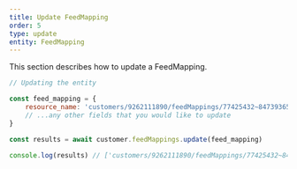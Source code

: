 ```yaml
---
title: Update FeedMapping
order: 5
type: update
entity: FeedMapping
---
```


This section describes how to update a FeedMapping.

```javascript
// Updating the entity

const feed_mapping = {
    resource_name: 'customers/9262111890/feedMappings/77425432~84739365', // The resource_name is required
    // ...any other fields that you would like to update
}

const results = await customer.feedMappings.update(feed_mapping)

console.log(results) // ['customers/9262111890/feedMappings/77425432~84739365']
```
